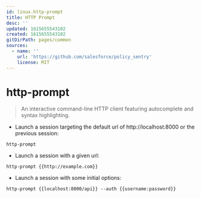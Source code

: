 ```yaml
---
id: linux.http-prompt
title: HTTP Prompt
desc: ''
updated: 1615655543102
created: 1615655543102
gitDirPath: pages/common
sources:
  - name: ''
    url: 'https://github.com/salesforce/policy_sentry'
    license: MIT
---
```

# http-prompt

> An interactive command-line HTTP client featuring autocomplete and syntax highlighting.

- Launch a session targeting the default url of http&#x3A;//localhost:8000 or the previous session:

`http-prompt`

- Launch a session with a given url:

`http-prompt {{http://example.com}}`

- Launch a session with some initial options:

`http-prompt {{localhost:8000/api}} --auth {{username:password}}`

